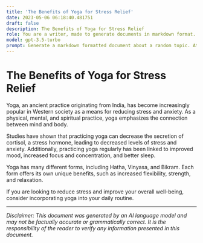 ```yaml
---
title: 'The Benefits of Yoga for Stress Relief'
date: 2023-05-06 06:18:40.481751
draft: false
description: The Benefits of Yoga for Stress Relief
role: You are a writer, made to generate documents in markdown format. It is very important that all of the documents you generate are in valid markdown format.
model: gpt-3.5-turbo
prompt: Generate a markdown formatted document about a random topic. At the bottom, include a disclaimer explaining that the document was generated by you. The first line of the document should be the title. Make sure that the entire document is in proper markdown format, using a mix of various tags to make the document visually appealing.
---
```


# The Benefits of Yoga for Stress Relief 

Yoga, an ancient practice originating from India, has become increasingly popular in Western society as a means for reducing stress and anxiety. As a physical, mental, and spiritual practice, yoga emphasizes the connection between mind and body. 

Studies have shown that practicing yoga can decrease the secretion of cortisol, a stress hormone, leading to decreased levels of stress and anxiety. Additionally, practicing yoga regularly has been linked to improved mood, increased focus and concentration, and better sleep.

Yoga has many different forms, including Hatha, Vinyasa, and Bikram. Each form offers its own unique benefits, such as increased flexibility, strength, and relaxation.

If you are looking to reduce stress and improve your overall well-being, consider incorporating yoga into your daily routine.

---

*Disclaimer: This document was generated by an AI language model and may not be factually accurate or grammatically correct. It is the responsibility of the reader to verify any information presented in this document.*